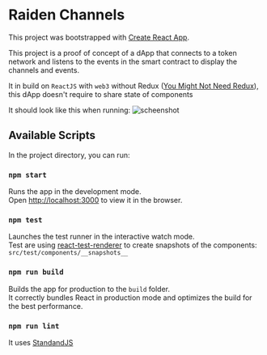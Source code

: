 # Raiden Channels

This project was bootstrapped with [Create React App](https://github.com/facebook/create-react-app).

This project is a proof of concept of a dApp that connects to a token network and listens to the events in the smart contract to display the channels and events.

It in build on `ReactJS` with `web3` without Redux ([You Might Not Need Redux](https://medium.com/@dan_abramov/you-might-not-need-redux-be46360cf367)), this dApp doesn't require to share state of components

It should look like this when running:
![scheenshot](https://lh3.googleusercontent.com/-llGgd3Fv7Mk/XO6bEtngsKI/AAAAAAAASWE/e896w_fqIzMe-QEnGBzDRmyA4nnVdqaGwCK8BGAs/s0/2019-05-29.png)


## Available Scripts

In the project directory, you can run:

### `npm start`

Runs the app in the development mode.<br>
Open [http://localhost:3000](http://localhost:3000) to view it in the browser.

### `npm test`

Launches the test runner in the interactive watch mode.<br>
Test are using [react-test-renderer](https://www.npmjs.com/package/react-test-renderer) to create snapshots of the components: `src/test/components/__snapshots__`

### `npm run build`

Builds the app for production to the `build` folder.<br>
It correctly bundles React in production mode and optimizes the build for the best performance.

### `npm run lint`

It uses [StandandJS](https://standardjs.com/)